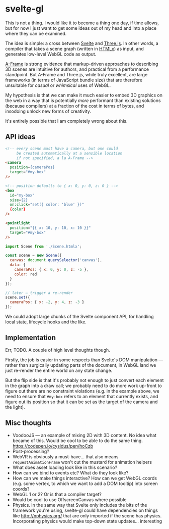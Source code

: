 # svelte-gl

This is not a thing. I would like it to become a thing one day, if time allows, but for now I just want to get some ideas out of my head and into a place where they can be examined.

The idea is simple: a cross between [Svelte](https://svelte.technology/) and [Three.js](https://threejs.org/). In other words, a compiler that takes a scene graph (written in [HTMLx](https://github.com/htmlx-org/HTMLx)) as input, and generates low-level WebGL code as output.

[A-Frame](https://aframe.io/) is strong evidence that markup-driven approaches to describing 3D scenes are intuitive for authors, and practical from a performance standpoint. But A-Frame and Three.js, while truly excellent, are large frameworks (in terms of JavaScript bundle size) that are therefore unsuitable for *casual* or *whimsical* uses of WebGL.

My hypothesis is that we can make it much easier to embed 3D graphics on the web in a way that is potentially *more* performant than existing solutions (because compilers) at a fraction of the cost in terms of bytes, and insodoing unlock new forms of creativity.

It's entirely possible that I am completely wrong about this.


## API ideas

```html
<!-- every scene must have a camera, but one could
     be created automatically at a sensible location
     if not specified, a la A-Frame -->
<camera
  position={cameraPos}
  target="#my-box"
/>

<!-- position defaults to { x: 0, y: 0, z: 0 } -->
<box
  id="my-box"
  size={2}
  on:click="set({ color: 'blue' })"
  {color}
/>

<pointlight
  position="{{ x: 10, y: 10, x: 10 }}"
  target="#my-box"
/>
```

```js
import Scene from './Scene.htmlx';

const scene = new Scene({
  canvas: document.querySelector('canvas'),
  data: {
    cameraPos: { x: 0, y: 0, z: -5 },
    color: red
  }
});

// later — trigger a re-render
scene.set({
  cameraPos: { x: -2, y: 4, z: -3 }
});
```

We could adopt large chunks of the Svelte component API, for handling local state, lifecycle hooks and the like.


## Implementation

Err, TODO. A couple of high level thoughts though.

Firstly, the job is easier in some respects than Svelte's DOM manipulation — rather than surgically updating parts of the document, in WebGL land we just re-render the entire world on any state change.

But the flip side is that it's probably not enough to just convert each element in the graph into a draw call; we probably need to do more work up-front to figure out there are no constraint violations (e.g. in the example above, we need to ensure that `#my-box` refers to an element that currently exists, and figure out its position so that it can be set as the target of the camera and the light).


## Misc thoughts

* VoodooJS — an example of mixing 2D with 3D content. No idea what became of this. Would be cool to be able to do the same thing. https://codepen.io/cysidus/pen/hoCzb
* Post-processing?
* WebVR is obviously a must-have... that also means `requestAnimationFrame` won't cut the mustard for animation helpers
* What does asset loading look like in this scenario?
* How can we bind to events etc? What do they look like?
* How can we make things interactive? How can we get WebGL coords (e.g. some vertex, to which we want to add a DOM tooltip) into screen coords?
* WebGL 1 or 2? Or is that a compiler target?
* Would be cool to use OffscreenCanvas where possible
* Physics. In the same way that Svelte only includes the bits of the framework you're using, svelte-gl could have dependencies on things like http://nphysics.org/ that are only imported if the scene has physics. Incorporating physics would make top-down state updates... interesting
